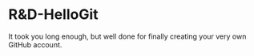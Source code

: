 # R&D-HelloGit

It took you long enough, but well done for finally creating your very own GitHub account.
